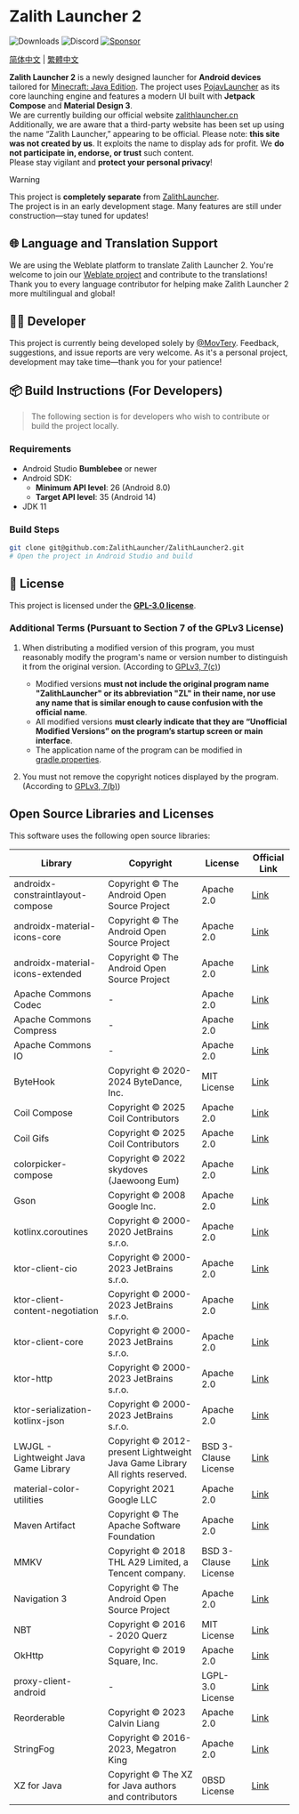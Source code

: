 # Zalith Launcher 2
![Downloads](https://img.shields.io/github/downloads/ZalithLauncher/ZalithLauncher2/total)
![Discord](https://img.shields.io/discord/1409012263423185039?logo=discord&label=Discord&color=7289DA&link=https%3A%2F%2Fdiscord.gg%2FyDDkTHp4cJ)
[![Sponsor](https://img.shields.io/badge/sponsor-30363D?logo=GitHub-Sponsors)](https://afdian.com/a/MovTery)
<!-- [![QQ](https://img.shields.io/badge/QQ-blue)](https://qm.qq.com/q/2MVxS0B29y) -->

[简体中文](README_ZH_CN.md) | [繁體中文](README_ZH_TW.md)

**Zalith Launcher 2** is a newly designed launcher for **Android devices** tailored for [Minecraft: Java Edition](https://www.minecraft.net/). The project uses [PojavLauncher](https://github.com/PojavLauncherTeam/PojavLauncher/tree/v3_openjdk/app_pojavlauncher/src/main/jni) as its core launching engine and features a modern UI built with **Jetpack Compose** and **Material Design 3**.  
We are currently building our official website [zalithlauncher.cn](https://zalithlauncher.cn)  
Additionally, we are aware that a third-party website has been set up using the name “Zalith Launcher,” appearing to be official. Please note: **this site was not created by us**. It exploits the name to display ads for profit. We **do not participate in, endorse, or trust** such content.  
Please stay vigilant and **protect your personal privacy**!  

> [!WARNING]
> This project is **completely separate** from [ZalithLauncher](https://github.com/ZalithLauncher/ZalithLauncher).  
> The project is in an early development stage. Many features are still under construction—stay tuned for updates!

## 🌐 Language and Translation Support

We are using the Weblate platform to translate Zalith Launcher 2. You're welcome to join our [Weblate project](https://hosted.weblate.org/projects/zalithlauncher2) and contribute to the translations!  
Thank you to every language contributor for helping make Zalith Launcher 2 more multilingual and global!

## 👨‍💻 Developer

This project is currently being developed solely by [@MovTery](https://github.com/MovTery).
Feedback, suggestions, and issue reports are very welcome. As it's a personal project, development may take time—thank you for your patience!

## 📦 Build Instructions (For Developers)

> The following section is for developers who wish to contribute or build the project locally.

### Requirements

* Android Studio **Bumblebee** or newer
* Android SDK:
  * **Minimum API level**: 26 (Android 8.0)
  * **Target API level**: 35 (Android 14)
* JDK 11

### Build Steps

```bash
git clone git@github.com:ZalithLauncher/ZalithLauncher2.git
# Open the project in Android Studio and build
```

## 📜 License

This project is licensed under the **[GPL-3.0 license](LICENSE)**.

### Additional Terms (Pursuant to Section 7 of the GPLv3 License)

1. When distributing a modified version of this program, you must reasonably modify the program's name or version number to distinguish it from the original version. (According to [GPLv3, 7(c)](https://github.com/ZalithLauncher/ZalithLauncher2/blob/969827b/LICENSE#L372-L374))
    - Modified versions **must not include the original program name "ZalithLauncher" or its abbreviation "ZL" in their name, nor use any name that is similar enough to cause confusion with the official name**.
    - All modified versions **must clearly indicate that they are “Unofficial Modified Versions” on the program’s startup screen or main interface**.
    - The application name of the program can be modified in [gradle.properties](./ZalithLauncher/gradle.properties).

2. You must not remove the copyright notices displayed by the program. (According to [GPLv3, 7(b)](https://github.com/ZalithLauncher/ZalithLauncher2/blob/969827b/LICENSE#L368-L370))

## Open Source Libraries and Licenses

This software uses the following open source libraries:

| Library                               | Copyright                                                                   | License              | Official Link                                                                     |
|---------------------------------------|-----------------------------------------------------------------------------|----------------------|-----------------------------------------------------------------------------------|
| androidx-constraintlayout-compose     | Copyright © The Android Open Source Project                                 | Apache 2.0           | [Link](https://developer.android.com/develop/ui/compose/layouts/constraintlayout) |
| androidx-material-icons-core          | Copyright © The Android Open Source Project                                 | Apache 2.0           | [Link](https://developer.android.com/jetpack/androidx/releases/compose-material)  |
| androidx-material-icons-extended      | Copyright © The Android Open Source Project                                 | Apache 2.0           | [Link](https://developer.android.com/jetpack/androidx/releases/compose-material)  |
| Apache Commons Codec                  | -                                                                           | Apache 2.0           | [Link](https://commons.apache.org/proper/commons-codec)                           |
| Apache Commons Compress               | -                                                                           | Apache 2.0           | [Link](https://commons.apache.org/proper/commons-compress)                        |
| Apache Commons IO                     | -                                                                           | Apache 2.0           | [Link](https://commons.apache.org/proper/commons-io)                              |
| ByteHook                              | Copyright © 2020-2024 ByteDance, Inc.                                       | MIT License          | [Link](https://github.com/bytedance/bhook)                                        |
| Coil Compose                          | Copyright © 2025 Coil Contributors                                          | Apache 2.0           | [Link](https://github.com/coil-kt/coil)                                           |
| Coil Gifs                             | Copyright © 2025 Coil Contributors                                          | Apache 2.0           | [Link](https://github.com/coil-kt/coil)                                           |
| colorpicker-compose                   | Copyright © 2022 skydoves (Jaewoong Eum)                                    | Apache 2.0           | [Link](https://github.com/skydoves/colorpicker-compose)                           |
| Gson                                  | Copyright © 2008 Google Inc.                                                | Apache 2.0           | [Link](https://github.com/google/gson)                                            |
| kotlinx.coroutines                    | Copyright © 2000-2020 JetBrains s.r.o.                                      | Apache 2.0           | [Link](https://github.com/Kotlin/kotlinx.coroutines)                              |
| ktor-client-cio                       | Copyright © 2000-2023 JetBrains s.r.o.                                      | Apache 2.0           | [Link](https://ktor.io)                                                           |
| ktor-client-content-negotiation       | Copyright © 2000-2023 JetBrains s.r.o.                                      | Apache 2.0           | [Link](https://ktor.io)                                                           |
| ktor-client-core                      | Copyright © 2000-2023 JetBrains s.r.o.                                      | Apache 2.0           | [Link](https://ktor.io)                                                           |
| ktor-http                             | Copyright © 2000-2023 JetBrains s.r.o.                                      | Apache 2.0           | [Link](https://ktor.io)                                                           |
| ktor-serialization-kotlinx-json       | Copyright © 2000-2023 JetBrains s.r.o.                                      | Apache 2.0           | [Link](https://ktor.io)                                                           |
| LWJGL - Lightweight Java Game Library | Copyright © 2012-present Lightweight Java Game Library All rights reserved. | BSD 3-Clause License | [Link](https://github.com/LWJGL/lwjgl3)                                           |
| material-color-utilities              | Copyright 2021 Google LLC                                                   | Apache 2.0           | [Link](https://github.com/material-foundation/material-color-utilities)           |
| Maven Artifact                        | Copyright © The Apache Software Foundation                                  | Apache 2.0           | [Link](https://github.com/apache/maven/tree/maven-3.9.9/maven-artifact)           |
| MMKV                                  | Copyright © 2018 THL A29 Limited, a Tencent company.                        | BSD 3-Clause License | [Link](https://github.com/Tencent/MMKV)                                           |
| Navigation 3                          | Copyright © The Android Open Source Project                                 | Apache 2.0           | [Link](https://developer.android.com/jetpack/androidx/releases/navigation3)       |
| NBT                                   | Copyright © 2016 - 2020 Querz                                               | MIT License          | [Link](https://github.com/Querz/NBT)                                              |
| OkHttp                                | Copyright © 2019 Square, Inc.                                               | Apache 2.0           | [Link](https://github.com/square/okhttp)                                          |
| proxy-client-android                  | -                                                                           | LGPL-3.0 License     | [Link](https://github.com/TouchController/TouchController)                        |
| Reorderable                           | Copyright © 2023 Calvin Liang                                               | Apache 2.0           | [Link](https://github.com/Calvin-LL/Reorderable)                                  |
| StringFog                             | Copyright © 2016-2023, Megatron King                                        | Apache 2.0           | [Link](https://github.com/MegatronKing/StringFog)                                 |
| XZ for Java                           | Copyright © The XZ for Java authors and contributors                        | 0BSD License         | [Link](https://tukaani.org/xz/java.html)                                          |
